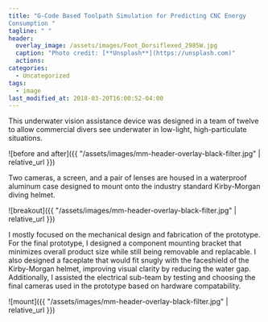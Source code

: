```yaml
---
title: "G-Code Based Toolpath Simulation for Predicting CNC Energy 
Consumption "
tagline: " "
header:
  overlay_image: /assets/images/Foot_Dorsiflexed_2985W.jpg
  caption: "Photo credit: [**Unsplash**](https://unsplash.com)"
  actions:
categories:
  - Uncategorized
tags:
  - image
last_modified_at: 2018-03-20T16:00:52-04:00
---
```


This underwater vision assistance device was designed in a team of twelve to allow commercial divers see underwater in low-light, high-particulate situations.

![before and after]({{ "/assets/images/mm-header-overlay-black-filter.jpg" | relative_url }})

Two cameras, a screen, and a pair of lenses are housed in a waterproof aluminum case designed to mount onto the industry standard Kirby-Morgan diving helmet.

![breakout]({{ "/assets/images/mm-header-overlay-black-filter.jpg" | relative_url }})

I mostly focused on the mechanical design and fabrication of the prototype. For the final prototype, I designed a component mounting bracket that minimizes overall product size while still being removable and replacable. I also designed a faceplate that would fit snugly with the faceshield of the Kirby-Morgan helmet, improving visual clarity by reducing the water gap. Additionally, I assisted the electrical sub-team by testing and choosing the final cameras used in the prototype based on hardware compatability.

![mount]({{ "/assets/images/mm-header-overlay-black-filter.jpg" | relative_url }})


